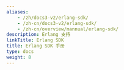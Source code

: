 ```yaml
---
aliases:
    - /zh/docs3-v2/erlang-sdk/
    - /zh-cn/docs3-v2/erlang-sdk/
    - /zh-cn/overview/mannual/erlang-sdk/
description: Erlang 支持
linkTitle: Erlang SDK
title: Erlang SDK 手册
type: docs
weight: 8
---
```

